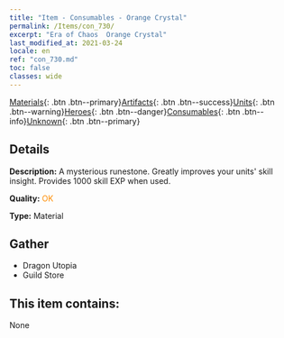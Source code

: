 ```yaml
---
title: "Item - Consumables - Orange Crystal"
permalink: /Items/con_730/
excerpt: "Era of Chaos  Orange Crystal"
last_modified_at: 2021-03-24
locale: en
ref: "con_730.md"
toc: false
classes: wide
---
```

 [Materials](/Items/){: .btn .btn--primary}[Artifacts](/Items/Artifacts/){: .btn .btn--success}[Units](/Items/Units/){: .btn .btn--warning}[Heroes](/Items/Heroes/){: .btn .btn--danger}[Consumables](/Items/Consumables/){: .btn .btn--info}[Unknown](/Items/Unknown/){: .btn .btn--primary}

## Details
 **Description:** A mysterious runestone. Greatly improves your units' skill insight. Provides 1000 skill EXP when used.

 **Quality:** <span style="color: #FF8C00">OK</span>

 **Type:** Material

## Gather

*    Dragon Utopia 
*    Guild Store 

## This item contains:

  None


